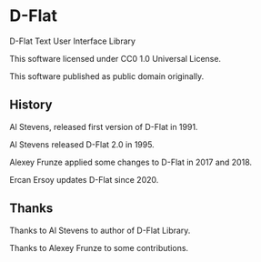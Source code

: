 # D-Flat

D-Flat Text User Interface Library

This software licensed under CC0 1.0 Universal License.

This software published as public domain originally.

## History

Al Stevens, released first version of D-Flat in 1991.

Al Stevens released D-Flat 2.0 in 1995.

Alexey Frunze applied some changes to D-Flat in 2017 and 2018.

Ercan Ersoy updates D-Flat since 2020.

## Thanks

Thanks to Al Stevens to author of D-Flat Library.

Thanks to Alexey Frunze to some contributions.
